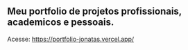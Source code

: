 ## Meu portfolio de projetos profissionais, academicos e pessoais.

Acesse: https://portfolio-jonatas.vercel.app/
